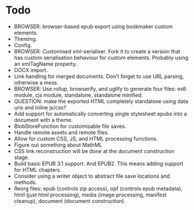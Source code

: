 # Todo

* BROWSER: browser-based epub export using bookmaker custom elements.
* Theming.
* Config.
* BROWSER: Customised xml-serialiser. Fork it to create a version that has custom serialisation behaviour for custom elements. Probably using an xmlTagName property.
* DOCX import.
* Link handling for merged documents. Don't forget to use URL parsing, otherwise a mess.
* BROWSER: Use rollup, browserify, and uglify to generate four files: es6 module, cjs module, standalone, standalone minified.
* QUESTION: make the exported HTML completely standalone using data uris and inline js/css?
* Add support for automatically converting single stylesheet epubs into a document with a theme.
* BlobStoreFunction for customisable file saves.
* Handle remote assets and remote files.
* Allow for custom CSS, JS, and HTML processing functions.
* Figure out something about MathML
* CSS link reconstruction will be done at the document construction stage.
* Build basic EPUB 3.1 support. And EPUB2. This means adding support for HTML chapters.
* Consider using a writer object to abstract file save locations and methods.
* Reorg files: epub (controls zip access), opf (controls epub metadata), html (just html processing), media (image processing, manifest cleanup), document (document construction).